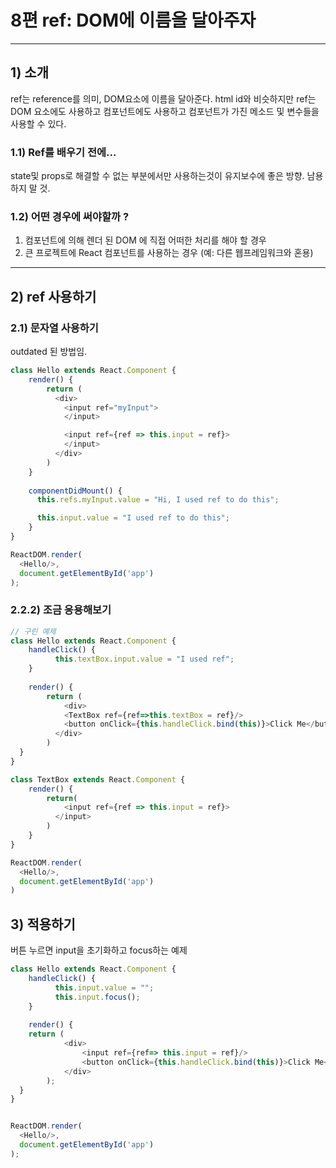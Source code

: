 # 8편 ref: DOM에 이름을 달아주자
---
## 1) 소개
ref는 reference를 의미, DOM요소에 이름을 달아준다.
html id와 비슷하지만 ref는 DOM 요소에도 사용하고 컴포넌트에도 사용하고 컴포넌트가 가진 메소드 및 변수들을 사용할 수 있다.

### 1.1) Ref를 배우기 전에...
state및 props로 해결할 수 없는 부분에서만 사용하는것이 유지보수에 좋은 방향.
남용하지 말 것.

### 1.2) 어떤 경우에 써야할까 ?
1. 컴포넌트에 의해 렌더 된 DOM 에 직접 어떠한 처리를 해야 할 경우
2. 큰 프로젝트에 React 컴포넌트를 사용하는 경우      (예: 다른 웹프레임워크와 혼용)

---
## 2) ref 사용하기
### 2.1) 문자열 사용하기
outdated 된 방법임.
```js
class Hello extends React.Component {
    render() {
        return (
          <div> 
            <input ref="myInput">
            </input>

            <input ref={ref => this.input = ref}>
            </input>
          </div>
        )
    }
  
    componentDidMount() {
      this.refs.myInput.value = "Hi, I used ref to do this";

      this.input.value = "I used ref to do this";
    }
}

ReactDOM.render(
  <Hello/>,
  document.getElementById('app')
);
```

### 2.2.2) 조금 응용해보기
```js
// 구린 예제
class Hello extends React.Component {
    handleClick() {
    	  this.textBox.input.value = "I used ref";
    } 
    
    render() {
  	    return (
    	    <div> 
      	    <TextBox ref={ref=>this.textBox = ref}/>
            <button onClick={this.handleClick.bind(this)}>Click Me</button>
          </div>
        )
  }
}

class TextBox extends React.Component {
    render() {
        return(
        	<input ref={ref => this.input = ref}>
          </input>
        )
    }
}

ReactDOM.render(
  <Hello/>,
  document.getElementById('app')
)
```

## 3) 적용하기
버튼 누르면 input을 초기화하고 focus하는 예제
```js
class Hello extends React.Component {
    handleClick() {
    	  this.input.value = "";
          this.input.focus();
    } 
    
    render() {
  	return (
    	    <div> 
      	        <input ref={ref=> this.input = ref}/>
                <button onClick={this.handleClick.bind(this)}>Click Me</button>
            </div>
        );        
  }
}


ReactDOM.render(
  <Hello/>,
  document.getElementById('app')
);
```